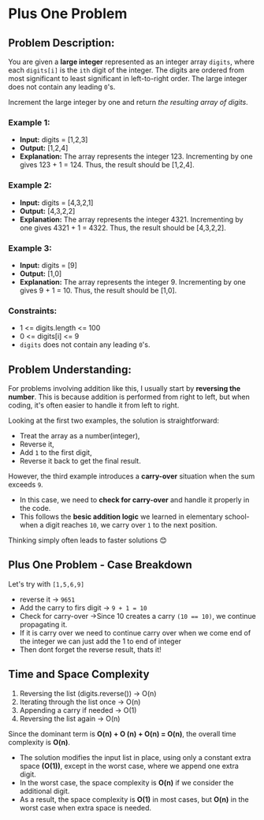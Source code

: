 # Plus One Problem

## Problem Description:

You are given a **large integer** represented as an integer array `digits`, where each `digits[i]` is the `ith` digit of the integer. The digits are ordered from most significant to least significant in left-to-right order. The large integer does not contain any leading `0`'s.

Increment the large integer by one and return _the resulting array of digits_.

### Example 1:

- **Input:** digits = [1,2,3]
- **Output:** [1,2,4]
- **Explanation:** The array represents the integer 123.
Incrementing by one gives 123 + 1 = 124.
Thus, the result should be [1,2,4].

### Example 2:
- **Input:** digits = [4,3,2,1]
- **Output:** [4,3,2,2]
- **Explanation:** The array represents the integer 4321.
Incrementing by one gives 4321 + 1 = 4322.
Thus, the result should be [4,3,2,2].

### Example 3:

- **Input:** digits = [9]
- **Output:** [1,0]
- **Explanation:** The array represents the integer 9.
Incrementing by one gives 9 + 1 = 10.
Thus, the result should be [1,0].

### Constraints:
- 1 <= digits.length <= 100
- 0 <= digits[i] <= 9
- `digits` does not contain any leading `0`'s.

## Problem Understanding:

For problems involving addition like this, I usually start by **reversing the number**. This is because addition is performed from right to left, but when coding, it's often easier to handle it from left to right.

Looking at the first two examples, the solution is straightforward:
  - Treat the array as a number(integer),
  - Reverse it,
  - Add `1` to the first digit,
  - Reverse it back to get the final result.

However, the third example introduces a **carry-over** situation when the sum exceeds `9`.
  - In this case, we need to **check for carry-over** and handle it properly in the code.
  - This follows the **besic addition logic** we learned in elementary school-when a digit reaches `10`, we carry over `1` to the next position.

Thinking simply often leads to faster solutions 😊

## Plus One Problem - Case Breakdown

Let's try with `[1,5,6,9]`

- reverse it -> `9651`
- Add the carry to firs digit -> `9 + 1 = 10`
- Check for carry-over ->Since 10 creates a carry `(10 == 10)`, we continue propagating it.
- If it is carry over we need to continue carry over when we come end of the integer we can just add the 1 to end of integer
- Then dont forget the reverse result, thats it!

## Time and Space Complexity

1. Reversing the list (digits.reverse()) -> O(n)
2. Iterating through the list once -> O(n)
3. Appending a carry if needed -> O(1)
4. Reversing the list again -> O(n)

Since the dominant term is **O(n) + O (n) + O(n) = O(n)**, the overall time complexity is **O(n)**.

- The solution modifies the input list in place, using only a constant extra space **(O(1))**, except in the worst case, where we append one extra digit.
- In the worst case, the space complexity is **O(n)** if we consider the additional digit.
- As a result, the space complexity is **O(1)** in most cases, but **O(n)** in the worst case when extra space is needed.
